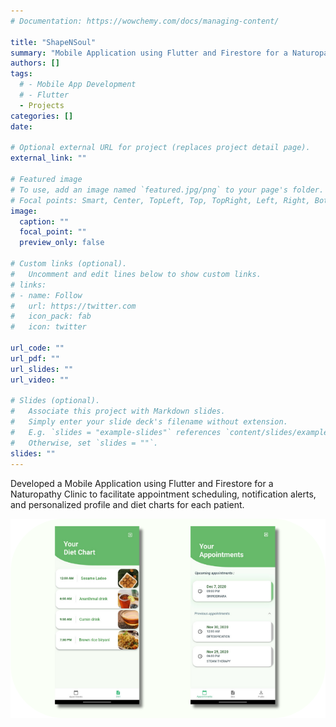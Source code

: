 ```yaml
---
# Documentation: https://wowchemy.com/docs/managing-content/

title: "ShapeNSoul"
summary: "Mobile Application using Flutter and Firestore for a Naturopathy Clinic"
authors: []
tags: 
  # - Mobile App Development
  # - Flutter
  - Projects
categories: []
date: 

# Optional external URL for project (replaces project detail page).
external_link: ""

# Featured image
# To use, add an image named `featured.jpg/png` to your page's folder.
# Focal points: Smart, Center, TopLeft, Top, TopRight, Left, Right, BottomLeft, Bottom, BottomRight.
image:
  caption: ""
  focal_point: ""
  preview_only: false

# Custom links (optional).
#   Uncomment and edit lines below to show custom links.
# links:
# - name: Follow
#   url: https://twitter.com
#   icon_pack: fab
#   icon: twitter

url_code: ""
url_pdf: ""
url_slides: ""
url_video: ""

# Slides (optional).
#   Associate this project with Markdown slides.
#   Simply enter your slide deck's filename without extension.
#   E.g. `slides = "example-slides"` references `content/slides/example-slides.md`.
#   Otherwise, set `slides = ""`.
slides: ""
---
```


Developed a Mobile Application using Flutter and Firestore for a Naturopathy Clinic to facilitate appointment scheduling, notification alerts, and
personalized profile and diet charts for each patient.

![screen reader text](app.png )
